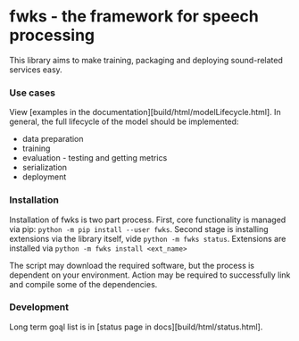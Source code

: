 # fwks - the framework for speech processing

This library aims to make training, packaging and deploying sound-related services easy.

### Use cases

View [examples in the documentation][build/html/modelLifecycle.html]. In general, the full lifecycle of the
model should be implemented:

- data preparation
- training
- evaluation - testing and getting metrics
- serialization
- deployment

### Installation

Installation of fwks is two part process. First, core functionality is managed via pip: `python -m pip install --user fwks`.
Second stage is installing extensions via the library itself, vide `python -m fwks status`. Extensions are
installed via `python -m fwks install <ext_name>`


The script may download the required software, but the process is dependent on your environment. Action may be
required to successfully link and compile some of the dependencies.

### Development

Long term goąl list is in [status page in docs][build/html/status.html]. 
